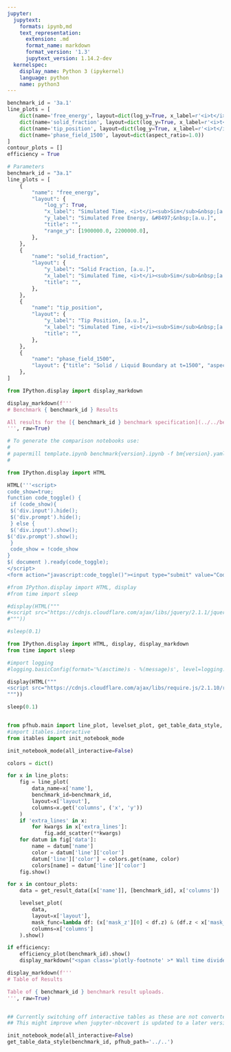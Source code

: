 ```yaml
---
jupyter:
  jupytext:
    formats: ipynb,md
    text_representation:
      extension: .md
      format_name: markdown
      format_version: '1.3'
      jupytext_version: 1.14.2-dev
  kernelspec:
    display_name: Python 3 (ipykernel)
    language: python
    name: python3
---
```


```python papermill={"duration": 0.013724, "end_time": "2023-07-17T20:42:18.148399", "exception": false, "start_time": "2023-07-17T20:42:18.134675", "status": "completed"} tags=["parameters"]
benchmark_id = '3a.1'
line_plots = [
    dict(name='free_energy', layout=dict(log_y=True, x_label=r'<i>t</i>', y_label=r'&#8497;', range_y=[1.8e6, 2.4e6], title="Free Energy v Time")),
    dict(name='solid_fraction', layout=dict(log_y=True, x_label=r'<i>t</i>')),
    dict(name='tip_position', layout=dict(log_y=True, x_label=r'<i>t</i>')),
    dict(name='phase_field_1500', layout=dict(aspect_ratio=1.0))
]
contour_plots = []
efficiency = True
```

```python papermill={"duration": 0.009803, "end_time": "2023-07-17T20:42:18.160570", "exception": false, "start_time": "2023-07-17T20:42:18.150767", "status": "completed"} tags=["injected-parameters"]
# Parameters
benchmark_id = "3a.1"
line_plots = [
    {
        "name": "free_energy",
        "layout": {
            "log_y": True,
            "x_label": "Simulated Time, <i>t</i><sub>Sim</sub>&nbsp;[a.u.]",
            "y_label": "Simulated Free Energy, &#8497;&nbsp;[a.u.]",
            "title": "",
            "range_y": [1900000.0, 2200000.0],
        },
    },
    {
        "name": "solid_fraction",
        "layout": {
            "y_label": "Solid Fraction, [a.u.]",
            "x_label": "Simulated Time, <i>t</i><sub>Sim</sub>&nbsp;[a.u.]",
            "title": "",
        },
    },
    {
        "name": "tip_position",
        "layout": {
            "y_label": "Tip Position, [a.u.]",
            "x_label": "Simulated Time, <i>t</i><sub>Sim</sub>&nbsp;[a.u.]",
            "title": "",
        },
    },
    {
        "name": "phase_field_1500",
        "layout": {"title": "Solid / Liquid Boundary at t=1500", "aspect_ratio": 1.0},
    },
]

```

```python papermill={"duration": 0.010951, "end_time": "2023-07-17T20:42:18.176488", "exception": false, "start_time": "2023-07-17T20:42:18.165537", "status": "completed"} tags=[]
from IPython.display import display_markdown

display_markdown(f'''
# Benchmark { benchmark_id } Results

All results for the [{ benchmark_id } benchmark specification](../../benchmarks/benchmark{ benchmark_id }.ipynb/).
''', raw=True)
```

```python papermill={"duration": 0.006983, "end_time": "2023-07-17T20:42:18.187526", "exception": false, "start_time": "2023-07-17T20:42:18.180543", "status": "completed"} tags=[]
# To generate the comparison notebooks use:
# 
# papermill template.ipynb benchmark{version}.ipynb -f bm{version}.yaml
#
```

```python papermill={"duration": 0.013868, "end_time": "2023-07-17T20:42:18.203630", "exception": false, "start_time": "2023-07-17T20:42:18.189762", "status": "completed"} tags=[]
from IPython.display import HTML

HTML('''<script>
code_show=true; 
function code_toggle() {
 if (code_show){
 $('div.input').hide();
 $('div.prompt').hide();
 } else {
 $('div.input').show();
$('div.prompt').show();
 }
 code_show = !code_show
} 
$( document ).ready(code_toggle);
</script>
<form action="javascript:code_toggle()"><input type="submit" value="Code Toggle"></form>''')
```

```python papermill={"duration": 0.674408, "end_time": "2023-07-17T20:42:18.880669", "exception": false, "start_time": "2023-07-17T20:42:18.206261", "status": "completed"} tags=[]
#from IPython.display import HTML, display
#from time import sleep

#display(HTML("""
#<script src="https://cdnjs.cloudflare.com/ajax/libs/jquery/2.1.1/jquery.min.js"></script>
#"""))

#sleep(0.1)

from IPython.display import HTML, display, display_markdown
from time import sleep

#import logging
#logging.basicConfig(format='%(asctime)s - %(message)s', level=logging.DEBUG)

display(HTML("""
<script src="https://cdnjs.cloudflare.com/ajax/libs/require.js/2.1.10/require.min.js"></script>
"""))

sleep(0.1)


from pfhub.main import line_plot, levelset_plot, get_table_data_style, plot_order_of_accuracy, get_result_data, efficiency_plot
#import itables.interactive
from itables import init_notebook_mode

init_notebook_mode(all_interactive=False)
```

```python papermill={"duration": 15.790693, "end_time": "2023-07-17T20:42:34.674426", "exception": false, "start_time": "2023-07-17T20:42:18.883733", "status": "completed"} tags=[]
colors = dict()

for x in line_plots:
    fig = line_plot(
        data_name=x['name'],
        benchmark_id=benchmark_id,
        layout=x['layout'],
        columns=x.get('columns', ('x', 'y'))
    )
    if 'extra_lines' in x:
        for kwargs in x['extra_lines']:
            fig.add_scatter(**kwargs)  
    for datum in fig['data']:
        name = datum['name']
        color = datum['line']['color']
        datum['line']['color'] = colors.get(name, color)
        colors[name] = datum['line']['color']
    fig.show()
```

```python papermill={"duration": 0.190295, "end_time": "2023-07-17T20:42:35.053989", "exception": false, "start_time": "2023-07-17T20:42:34.863694", "status": "completed"} tags=[]
for x in contour_plots:
    data = get_result_data([x['name']], [benchmark_id], x['columns'])

    levelset_plot(
        data,
        layout=x['layout'],
        mask_func=lambda df: (x['mask_z'][0] < df.z) & (df.z < x['mask_z'][1]),
        columns=x['columns']
    ).show()
```

```python papermill={"duration": 2.210711, "end_time": "2023-07-17T20:42:37.457737", "exception": false, "start_time": "2023-07-17T20:42:35.247026", "status": "completed"} tags=[]
if efficiency:
    efficiency_plot(benchmark_id).show()
    display_markdown("<span class='plotly-footnote' >* Wall time divided by the total simulated time.</span>", raw=True)

```

```python papermill={"duration": 0.192359, "end_time": "2023-07-17T20:42:37.835890", "exception": false, "start_time": "2023-07-17T20:42:37.643531", "status": "completed"} tags=[]
display_markdown(f'''
# Table of Results

Table of { benchmark_id } benchmark result uploads.
''', raw=True)
```

```python papermill={"duration": 0.20915, "end_time": "2023-07-17T20:42:38.232558", "exception": false, "start_time": "2023-07-17T20:42:38.023408", "status": "completed"} tags=[]

```

```python papermill={"duration": 1.177311, "end_time": "2023-07-17T20:42:39.597182", "exception": false, "start_time": "2023-07-17T20:42:38.419871", "status": "completed"} tags=[]
## Currently switching off interactive tables as these are not converted to HTML properly.
## This might improve when jupyter-nbcovert is updated to a later version.

init_notebook_mode(all_interactive=False)
get_table_data_style(benchmark_id, pfhub_path='../..')
```

```python papermill={"duration": 0.197749, "end_time": "2023-07-17T20:42:40.014750", "exception": false, "start_time": "2023-07-17T20:42:39.817001", "status": "completed"} tags=[]

```
